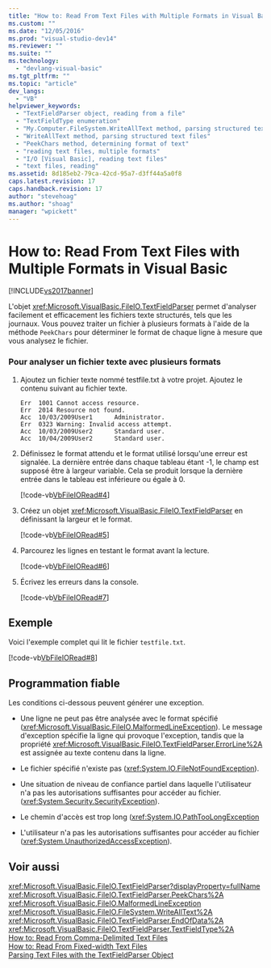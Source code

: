 ```yaml
---
title: "How to: Read From Text Files with Multiple Formats in Visual Basic | Microsoft Docs"
ms.custom: ""
ms.date: "12/05/2016"
ms.prod: "visual-studio-dev14"
ms.reviewer: ""
ms.suite: ""
ms.technology: 
  - "devlang-visual-basic"
ms.tgt_pltfrm: ""
ms.topic: "article"
dev_langs: 
  - "VB"
helpviewer_keywords: 
  - "TextFieldParser object, reading from a file"
  - "TextFieldType enumeration"
  - "My.Computer.FileSystem.WriteAllText method, parsing structured text files"
  - "WriteAllText method, parsing structured text files"
  - "PeekChars method, determining format of text"
  - "reading text files, multiple formats"
  - "I/O [Visual Basic], reading text files"
  - "text files, reading"
ms.assetid: 8d185eb2-79ca-42cd-95a7-d3ff44a5a0f8
caps.latest.revision: 17
caps.handback.revision: 17
author: "stevehoag"
ms.author: "shoag"
manager: "wpickett"
---
```

# How to: Read From Text Files with Multiple Formats in Visual Basic
[!INCLUDE[vs2017banner](../../../../csharp/includes/vs2017banner.md)]

L'objet <xref:Microsoft.VisualBasic.FileIO.TextFieldParser> permet d'analyser facilement et efficacement les fichiers texte structurés, tels que les journaux.  Vous pouvez traiter un fichier à plusieurs formats à l'aide de la méthode `PeekChars` pour déterminer le format de chaque ligne à mesure que vous analysez le fichier.  
  
### Pour analyser un fichier texte avec plusieurs formats  
  
1.  Ajoutez un fichier texte nommé testfile.txt à votre projet.  Ajoutez le contenu suivant au fichier texte.  
  
    ```  
    Err  1001 Cannot access resource.  
    Err  2014 Resource not found.  
    Acc  10/03/2009User1      Administrator.  
    Err  0323 Warning: Invalid access attempt.  
    Acc  10/03/2009User2      Standard user.  
    Acc  10/04/2009User2      Standard user.  
    ```  
  
2.  Définissez le format attendu et le format utilisé lorsqu'une erreur est signalée.  La dernière entrée dans chaque tableau étant \-1, le champ est supposé être à largeur variable.  Cela se produit lorsque la dernière entrée dans le tableau est inférieure ou égale à 0.  
  
     [!code-vb[VbFileIORead#4](../../../../visual-basic/developing-apps/programming/drives-directories-files/codesnippet/VisualBasic/how-to-read-from-text-files-with-multiple-formats_1.vb)]  
  
3.  Créez un objet <xref:Microsoft.VisualBasic.FileIO.TextFieldParser> en définissant la largeur et le format.  
  
     [!code-vb[VbFileIORead#5](../../../../visual-basic/developing-apps/programming/drives-directories-files/codesnippet/VisualBasic/how-to-read-from-text-files-with-multiple-formats_2.vb)]  
  
4.  Parcourez les lignes en testant le format avant la lecture.  
  
     [!code-vb[VbFileIORead#6](../../../../visual-basic/developing-apps/programming/drives-directories-files/codesnippet/VisualBasic/how-to-read-from-text-files-with-multiple-formats_3.vb)]  
  
5.  Écrivez les erreurs dans la console.  
  
     [!code-vb[VbFileIORead#7](../../../../visual-basic/developing-apps/programming/drives-directories-files/codesnippet/VisualBasic/how-to-read-from-text-files-with-multiple-formats_4.vb)]  
  
## Exemple  
 Voici l'exemple complet qui lit le fichier `testfile.txt`.  
  
 [!code-vb[VbFileIORead#8](../../../../visual-basic/developing-apps/programming/drives-directories-files/codesnippet/VisualBasic/how-to-read-from-text-files-with-multiple-formats_5.vb)]  
  
## Programmation fiable  
 Les conditions ci\-dessous peuvent générer une exception.  
  
-   Une ligne ne peut pas être analysée avec le format spécifié \(<xref:Microsoft.VisualBasic.FileIO.MalformedLineException>\).  Le message d'exception spécifie la ligne qui provoque l'exception, tandis que la propriété <xref:Microsoft.VisualBasic.FileIO.TextFieldParser.ErrorLine%2A> est assignée au texte contenu dans la ligne.  
  
-   Le fichier spécifié n'existe pas \(<xref:System.IO.FileNotFoundException>\).  
  
-   Une situation de niveau de confiance partiel dans laquelle l'utilisateur n'a pas les autorisations suffisantes pour accéder au fichier.  \(<xref:System.Security.SecurityException>\).  
  
-   Le chemin d'accès est trop long \(<xref:System.IO.PathTooLongException>  
  
-   L'utilisateur n'a pas les autorisations suffisantes pour accéder au fichier \(<xref:System.UnauthorizedAccessException>\).  
  
## Voir aussi  
 <xref:Microsoft.VisualBasic.FileIO.TextFieldParser?displayProperty=fullName>   
 <xref:Microsoft.VisualBasic.FileIO.TextFieldParser.PeekChars%2A>   
 <xref:Microsoft.VisualBasic.FileIO.MalformedLineException>   
 <xref:Microsoft.VisualBasic.FileIO.FileSystem.WriteAllText%2A>   
 <xref:Microsoft.VisualBasic.FileIO.TextFieldParser.EndOfData%2A>   
 <xref:Microsoft.VisualBasic.FileIO.TextFieldParser.TextFieldType%2A>   
 [How to: Read From Comma\-Delimited Text Files](../../../../visual-basic/developing-apps/programming/drives-directories-files/how-to-read-from-comma-delimited-text-files.md)   
 [How to: Read From Fixed\-width Text Files](../../../../visual-basic/developing-apps/programming/drives-directories-files/how-to-read-from-fixed-width-text-files.md)   
 [Parsing Text Files with the TextFieldParser Object](../../../../visual-basic/developing-apps/programming/drives-directories-files/parsing-text-files-with-the-textfieldparser-object.md)